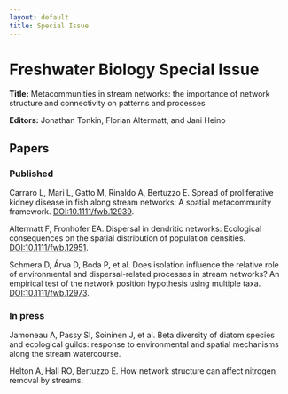 ```yaml
---
layout: default
title: Special Issue
---
```


# Freshwater Biology Special Issue

**Title:** Metacommunities in stream networks: the importance of network structure and connectivity on patterns and processes

**Editors:** Jonathan Tonkin, Florian Altermatt, and Jani Heino

## Papers

### Published			

Carraro L, Mari L, Gatto M, Rinaldo A, Bertuzzo E. Spread of proliferative kidney disease in fish along stream networks: A spatial metacommunity framework. [DOI:10.1111/fwb.12939](http://dx.doi.org/10.1111/fwb.12939).  

Altermatt F, Fronhofer EA. 	Dispersal in dendritic networks: Ecological consequences on the spatial distribution of population densities. [DOI:10.1111/fwb.12951](http://dx.doi.org/10.1111/fwb.12951).  

Schmera D, Árva D, Boda P, et al. Does isolation influence the relative role of environmental and dispersal-related processes in stream networks? An empirical test of the network position hypothesis using multiple taxa. [DOI:10.1111/fwb.12973](http://dx.doi.org/10.1111/fwb.12973).   

### In press			

Jamoneau A, Passy SI, Soininen J, et al. Beta diversity of diatom species and ecological guilds: response to environmental and spatial mechanisms along the stream watercourse.  

Helton A, Hall RO, Bertuzzo E. How network structure can affect nitrogen removal by streams.  
